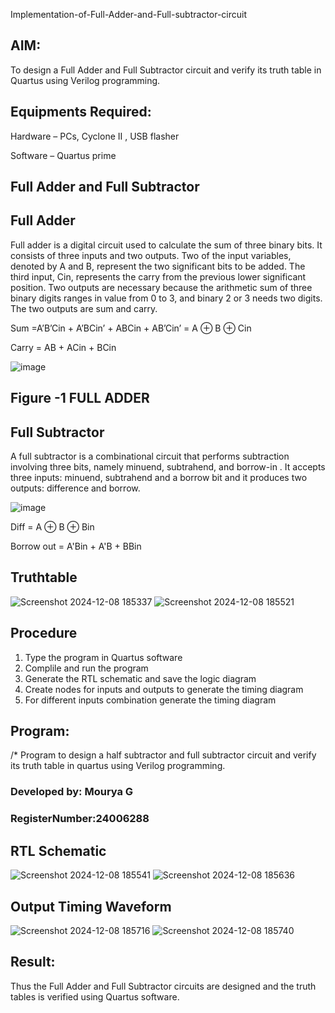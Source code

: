 

Implementation-of-Full-Adder-and-Full-subtractor-circuit

## AIM:

To design a Full Adder and Full Subtractor circuit and verify its truth table in Quartus using Verilog programming.

## Equipments Required:

Hardware – PCs, Cyclone II , USB flasher

Software – Quartus prime

## Full Adder and Full Subtractor

## Full Adder

Full adder is a digital circuit used to calculate the sum of three binary bits. It consists of three inputs and two outputs. Two of the input variables, denoted by A and B, represent the two significant bits to be added. The third input, Cin, represents the carry from the previous lower significant position. Two outputs are necessary because the arithmetic sum of three binary digits ranges in value from 0 to 3, and binary 2 or 3 needs two digits. The two outputs are sum and carry.

Sum =A’B’Cin + A’BCin’ + ABCin + AB’Cin’ = A ⊕ B ⊕ Cin 

Carry = AB + ACin + BCin

![image](https://github.com/naavaneetha/FULL_ADDER_SUBTRACTOR/assets/154305477/0f30ba51-5ffb-4198-845f-18e054f675e7)

## Figure -1 FULL ADDER

## Full Subtractor

A full subtractor is a combinational circuit that performs subtraction involving three bits, namely minuend, subtrahend, and borrow-in . It accepts three inputs: minuend, subtrahend and a borrow bit and it produces two outputs: difference and borrow.

![image](https://github.com/naavaneetha/FULL_ADDER_SUBTRACTOR/assets/154305477/02b24f51-ab51-4304-9ad6-7b81ffc1ead5)

Diff = A ⊕ B ⊕ Bin 

Borrow out = A'Bin + A'B + BBin

## Truthtable
![Screenshot 2024-12-08 185337](https://github.com/user-attachments/assets/bbd49ea4-b5a9-4609-a352-720f27190a52)
![Screenshot 2024-12-08 185521](https://github.com/user-attachments/assets/3a386af8-5421-4837-a9f4-932607ba2495)



## Procedure
1. Type the program in Quartus software
2. Complile and run the program
3. Generate the RTL schematic and save the logic diagram
4. Create nodes for inputs and outputs to generate the timing diagram
5. For different inputs combination generate the timing diagram
   



## Program:

/* Program to design a half subtractor and full subtractor circuit and verify its truth table in quartus using Verilog programming. 
### Developed by: Mourya G
### RegisterNumber:24006288


## RTL Schematic
![Screenshot 2024-12-08 185541](https://github.com/user-attachments/assets/db7350a9-3448-47f4-a2db-74052a1b1927)
![Screenshot 2024-12-08 185636](https://github.com/user-attachments/assets/8aaf6417-0db8-4e42-9ad7-86c58b6b503f)



## Output Timing Waveform
![Screenshot 2024-12-08 185716](https://github.com/user-attachments/assets/ef9c9aba-efa1-4ab0-ab45-fcd1abfeeafe)
![Screenshot 2024-12-08 185740](https://github.com/user-attachments/assets/5bd84be2-8444-4c63-b8f6-cfef22e8e523)




## Result:

Thus the Full Adder and Full Subtractor circuits are designed and the truth tables is verified using Quartus software.



